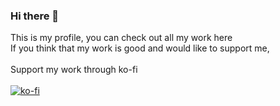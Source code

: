 ### Hi there 👋
This is my profile, you can check out all my work here<br>
If you think that my work is good and would like to support me,<br><br>
Support my work through ko-fi<br><br>
[![ko-fi](https://ko-fi.com/img/githubbutton_sm.svg)](https://ko-fi.com/N4N03YB54)
<!--
**MCUxDaredevil/MCUxDaredevil** is a ✨ _special_ ✨ repository because its `README.md` (this file) appears on your GitHub profile.
-->
